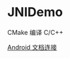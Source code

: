 # JNIDemo
CMake 编译 C/C++

[Android 文档连接](https://developer.android.com/studio/projects/add-native-code.html#existing-project)
